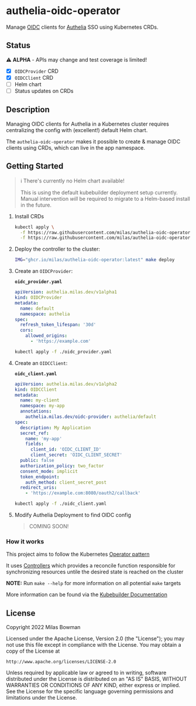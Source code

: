 # authelia-oidc-operator
Manage [OIDC]() clients for [Authelia](https://www.authelia.com/) SSO using Kubernetes CRDs.

## Status
⚠ **ALPHA** - APIs may change and test coverage is limited!

- [x] `OIDCProvider` CRD
- [x] `OIDCClient` CRD
- [ ] Helm chart
- [ ] Status updates on CRDs

## Description
Managing OIDC clients for Authelia in a Kubernetes cluster requires centralizing
the config with (excellent!) default Helm chart.

The `authelia-oidc-operator` makes it possible to create & manage OIDC clients
using CRDs, which can live in the app namespace.

## Getting Started

> ℹ️ There's currently no Helm chart available!
>
> This is using the default kubebuilder deployment setup currently.
> Manual intervention _will_ be required to migrate to a Helm-based install in the future.

1. Install CRDs
    ```sh
    kubectl apply \
      -f https://raw.githubusercontent.com/milas/authelia-oidc-operator/main/config/crd/bases/authelia.milas.dev_oidcproviders.yaml \
      -f https://raw.githubusercontent.com/milas/authelia-oidc-operator/main/config/crd/bases/authelia.milas.dev_oidcclients.yaml
    ```

2. Deploy the controller to the cluster:
    ```sh
    IMG="ghcr.io/milas/authelia-oidc-operator:latest" make deploy
    ```

3. Create an `OIDCProvider`:

   **`oidc_provider.yaml`**
    ```yaml
    apiVersion: authelia.milas.dev/v1alpha1
    kind: OIDCProvider
    metadata:
      name: default
      namespace: authelia
    spec:
      refresh_token_lifespan: '30d'
      cors:
        allowed_origins:
          - 'https://example.com'
    ```
    ```sh
    kubectl apply -f ./oidc_provider.yaml
    ```
4. Create an `OIDCClient`:

   **`oidc_client.yaml`**
    ```yaml
    apiVersion: authelia.milas.dev/v1alpha2
    kind: OIDCClient
    metadata:
      name: my-client
      namespace: my-app
      annotations:
        authelia.milas.dev/oidc-provider: authelia/default
    spec:
      description: My Application
      secret_ref:
        name: 'my-app'
        fields:
          client_id: 'OIDC_CLIENT_ID'
          client_secret: 'OIDC_CLIENT_SECRET'
      public: false
      authorization_policy: two_factor
      consent_mode: implicit
      token_endpoint:
        auth_method: client_secret_post
      redirect_uris:
        - 'https://example.com:8080/oauth2/callback'
    ```
    ```sh
    kubectl apply -f ./oidc_client.yaml
    ```

5. Modify Authelia Deployment to find OIDC config
   > COMING SOON!

### How it works
This project aims to follow the Kubernetes [Operator pattern](https://kubernetes.io/docs/concepts/extend-kubernetes/operator/)

It uses [Controllers](https://kubernetes.io/docs/concepts/architecture/controller/)
which provides a reconcile function responsible for synchronizing resources untile the desired state is reached on the cluster

**NOTE:** Run `make --help` for more information on all potential `make` targets

More information can be found via the [Kubebuilder Documentation](https://book.kubebuilder.io/introduction.html)

## License

Copyright 2022 Milas Bowman

Licensed under the Apache License, Version 2.0 (the "License");
you may not use this file except in compliance with the License.
You may obtain a copy of the License at

    http://www.apache.org/licenses/LICENSE-2.0

Unless required by applicable law or agreed to in writing, software
distributed under the License is distributed on an "AS IS" BASIS,
WITHOUT WARRANTIES OR CONDITIONS OF ANY KIND, either express or implied.
See the License for the specific language governing permissions and
limitations under the License.

